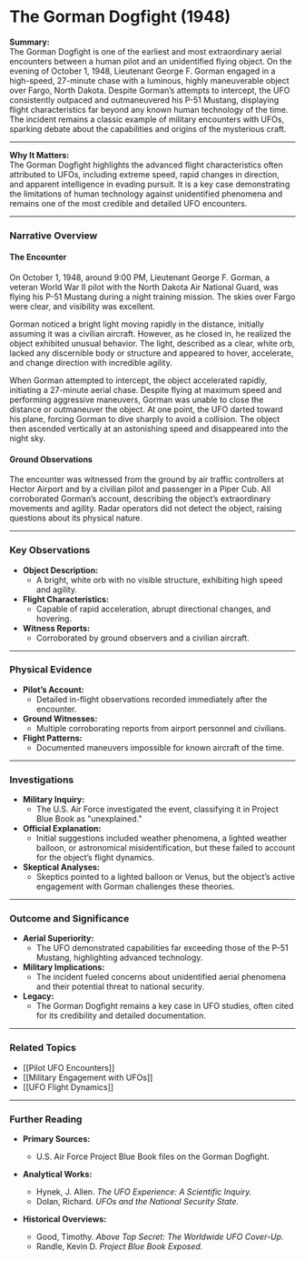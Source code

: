 # The Gorman Dogfight (1948)

**Summary:**  
The Gorman Dogfight is one of the earliest and most extraordinary aerial encounters between a human pilot and an unidentified flying object. On the evening of October 1, 1948, Lieutenant George F. Gorman engaged in a high-speed, 27-minute chase with a luminous, highly maneuverable object over Fargo, North Dakota. Despite Gorman’s attempts to intercept, the UFO consistently outpaced and outmaneuvered his P-51 Mustang, displaying flight characteristics far beyond any known human technology of the time. The incident remains a classic example of military encounters with UFOs, sparking debate about the capabilities and origins of the mysterious craft.

---

**Why It Matters:**  
The Gorman Dogfight highlights the advanced flight characteristics often attributed to UFOs, including extreme speed, rapid changes in direction, and apparent intelligence in evading pursuit. It is a key case demonstrating the limitations of human technology against unidentified phenomena and remains one of the most credible and detailed UFO encounters.

---

### **Narrative Overview**

#### **The Encounter**

On October 1, 1948, around 9:00 PM, Lieutenant George F. Gorman, a veteran World War II pilot with the North Dakota Air National Guard, was flying his P-51 Mustang during a night training mission. The skies over Fargo were clear, and visibility was excellent.

Gorman noticed a bright light moving rapidly in the distance, initially assuming it was a civilian aircraft. However, as he closed in, he realized the object exhibited unusual behavior. The light, described as a clear, white orb, lacked any discernible body or structure and appeared to hover, accelerate, and change direction with incredible agility.

When Gorman attempted to intercept, the object accelerated rapidly, initiating a 27-minute aerial chase. Despite flying at maximum speed and performing aggressive maneuvers, Gorman was unable to close the distance or outmaneuver the object. At one point, the UFO darted toward his plane, forcing Gorman to dive sharply to avoid a collision. The object then ascended vertically at an astonishing speed and disappeared into the night sky.

#### **Ground Observations**

The encounter was witnessed from the ground by air traffic controllers at Hector Airport and by a civilian pilot and passenger in a Piper Cub. All corroborated Gorman’s account, describing the object’s extraordinary movements and agility. Radar operators did not detect the object, raising questions about its physical nature.

---

### **Key Observations**

- **Object Description:**
    - A bright, white orb with no visible structure, exhibiting high speed and agility.
- **Flight Characteristics:**
    - Capable of rapid acceleration, abrupt directional changes, and hovering.
- **Witness Reports:**
    - Corroborated by ground observers and a civilian aircraft.

---

### **Physical Evidence**

- **Pilot’s Account:**
    - Detailed in-flight observations recorded immediately after the encounter.
- **Ground Witnesses:**
    - Multiple corroborating reports from airport personnel and civilians.
- **Flight Patterns:**
    - Documented maneuvers impossible for known aircraft of the time.

---

### **Investigations**

- **Military Inquiry:**
    - The U.S. Air Force investigated the event, classifying it in Project Blue Book as "unexplained."
- **Official Explanation:**
    - Initial suggestions included weather phenomena, a lighted weather balloon, or astronomical misidentification, but these failed to account for the object’s flight dynamics.
- **Skeptical Analyses:**
    - Skeptics pointed to a lighted balloon or Venus, but the object’s active engagement with Gorman challenges these theories.

---

### **Outcome and Significance**

- **Aerial Superiority:**
    - The UFO demonstrated capabilities far exceeding those of the P-51 Mustang, highlighting advanced technology.
- **Military Implications:**
    - The incident fueled concerns about unidentified aerial phenomena and their potential threat to national security.
- **Legacy:**
    - The Gorman Dogfight remains a key case in UFO studies, often cited for its credibility and detailed documentation.

---

### **Related Topics**

- [[Pilot UFO Encounters]]
- [[Military Engagement with UFOs]]
- [[UFO Flight Dynamics]]

---

### **Further Reading**

- **Primary Sources:**
    
    - U.S. Air Force Project Blue Book files on the Gorman Dogfight.
- **Analytical Works:**
    
    - Hynek, J. Allen. _The UFO Experience: A Scientific Inquiry._
    - Dolan, Richard. _UFOs and the National Security State._
- **Historical Overviews:**
    
    - Good, Timothy. _Above Top Secret: The Worldwide UFO Cover-Up._
    - Randle, Kevin D. _Project Blue Book Exposed._

